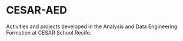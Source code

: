 # CESAR-AED
Activities and projects developed in the Analysis and Data Engineering Formation at CESAR School Recife.
